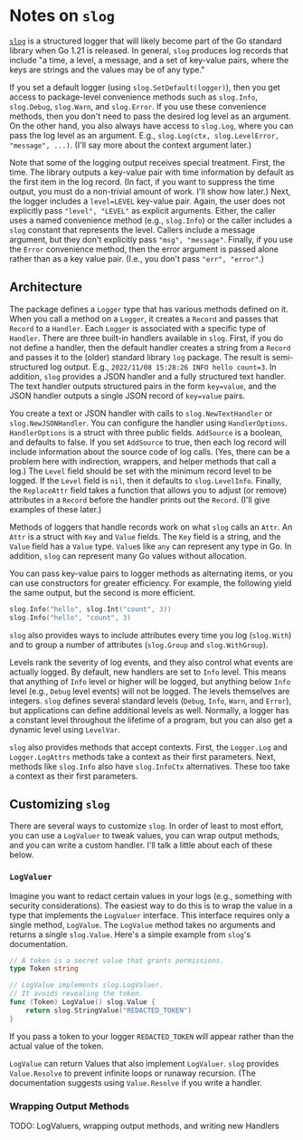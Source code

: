 # Notes on `slog`

[`slog`][slog] is a structured logger that will likely become part of the Go
standard library when Go 1.21 is released.  In general, `slog` produces log
records that include "a time, a level, a message, and a set of key-value
pairs, where the keys are strings and the values may be of any type."

If you set a default logger (using `slog.SetDefault(logger)`), then you get
access to package-level convenience methods such as `slog.Info`, `slog.Debug`,
`slog.Warn`, and `slog.Error`.  If you use these convenience methods, then you
don't need to pass the desired log level as an argument.  On the other hand,
you also always have access to `slog.Log`, where you can pass the log level as
an argument.  E.g., `slog.Log(ctx, slog.LevelError, "message", ...)`.
(I'll say more about the context argument later.)

Note that some of the logging output receives special treatment.  First, the
time.  The library outputs a key-value pair with time information by default
as the first item in the log record.  (In fact, if you want to suppress the
time output, you must do a non-trivial amount of work.  I'll show how later.)
Next, the logger includes a `level=LEVEL` key-value pair.  Again, the user does
not explicitly pass `"level", "LEVEL"` as explicit arguments.  Either, the
caller uses a named convenience method (e.g., `slog.Info`) or the caller
includes a `slog` constant that represents the level.  Callers include
a message argument, but they don't explicitly pass `"msg", "message"`.
Finally, if you use the `Error` convenience method, then the error argument is
passed alone rather than as a key value pair.  (I.e., you don't pass `"err",
"error"`.)

## Architecture

The package defines a `Logger` type that has various methods defined on it.
When you call a method on a `Logger`, it creates a `Record` and passes that
`Record` to a `Handler`.  Each `Logger` is associated with a specific type of
`Handler`.  There are three built-in handlers available in `slog`.  First, if
you do not define a handler, then the default handler creates a string from
a `Record` and passes it to the (older) standard library `log` package.  The
result is semi-structured log output.  E.g., `2022/11/08 15:28:26 INFO hello
count=3`.  In addition, `slog` provides a JSON handler and a fully structured
text handler.  The text handler outputs structured pairs in the form
`key=value`, and the JSON handler outputs a single JSON record of `key=value`
pairs.

You create a text or JSON handler with calls to `slog.NewTextHandler` or
`slog.NewJSONHandler`.  You can configure the handler using `HandlerOptions`.
`HandlerOptions` is a struct with three public fields.  `AddSource` is
a boolean, and defaults to false.  If you set `AddSource` to true, then each
log record will include information about the source code of log calls.  (Yes,
there can be a problem here with indirection, wrappers, and helper methods
that call a log.)  The `Level` field should be set with the minimum record
level to be logged.  If the `Level` field is `nil`, then it defaults to
`slog.LevelInfo`.  Finally, the `ReplaceAttr` field takes a function that
allows you to adjust (or remove) attributes in a `Record` before the handler
prints out the `Record`.  (I'll give examples of these later.)

Methods of loggers that handle records work on what `slog` calls an `Attr`.
An `Attr` is a struct with `Key` and `Value` fields.  The `Key` field is
a string, and the `Value` field has a `Value` type.  `Value`s like `any` can
represent any type in Go.  In addition, `slog` can represent many Go values
without allocation.

You can pass key-value pairs to logger methods as alternating items, or you
can use constructors for greater efficiency.  For example, the following yield
the same output, but the second is more efficient.

```go
slog.Info("hello", slog.Int("count", 3))
slog.Info("hello", "count", 3)
```

`slog` also provides ways to include attributes every time you log
(`slog.With`) and to group a number of attributes (`slog.Group` and
`slog.WithGroup`).

Levels rank the severity of log events, and they also control what events
are actually logged.  By default, new handlers are set to `Info` level.  This
means that anything of `Info` level or higher will be logged, but anything
below `Info` level (e.g., `Debug` level events) will not be logged.  The
levels themselves are integers.  `slog` defines several standard levels
(`Debug`, `Info`, `Warn`, and `Error`), but applications can define additional
levels as well.  Normally, a logger has a constant level throughout the
lifetime of a program, but you can also get a dynamic level using `LevelVar`.

`slog` also provides methods that accept contexts.  First, the `Logger.Log`
and `Logger.LogAttrs` methods take a context as their first parameters.  Next,
methods like `slog.Info` also have `slog.InfoCtx` alternatives.  These too
take a context as their first parameters.

## Customizing `slog`

There are several ways to customize `slog`.  In order of least to most effort,
you can use a `LogValuer` to tweak values, you can wrap output methods, and
you can write a custom handler.  I'll talk a little about each of these below.

### `LogValuer`

Imagine you want to redact certain values in your logs (e.g., something with
security considerations).  The easiest way to do this is to wrap the value in
a type that implements the `LogValuer` interface.  This interface requires
only a single method, `LogValue`.  The `LogValue` method takes no arguments
and returns a single `slog.Value`.  Here's a simple example from `slog`'s
documentation.

```go
// A token is a secret value that grants permissions.
type Token string

// LogValue implements slog.LogValuer.
// It avoids revealing the token.
func (Token) LogValue() slog.Value {
	return slog.StringValue("REDACTED_TOKEN")
}
```

If you pass a token to your logger `REDACTED_TOKEN` will appear rather than
the actual value of the token.

`LogValue` can return Values that also implement `LogValuer`.  `slog` provides
`Value.Resolve` to prevent infinite loops or runaway recursion.  (The
documentation suggests using `Value.Resolve` if you write a handler.

### Wrapping Output Methods



TODO: LogValuers, wrapping output methods, and writing new Handlers

[slog]: https://pkg.go.dev/golang.org/x/exp/slog
